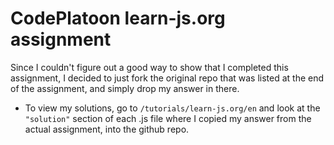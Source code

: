 # CodePlatoon learn-js.org assignment #
Since I couldn't figure out a good way to show that I completed this assignment, I decided to just fork the original repo that was listed at the end of the assignment, and simply drop my answer in there. 

 - To view my solutions, go to ```/tutorials/learn-js.org/en``` and look at the ```"solution"``` section of each .js file where I copied my answer from the actual assignment, into the github repo.
 
